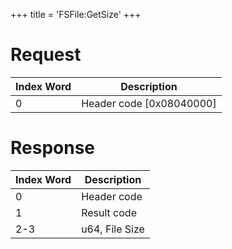 +++
title = 'FSFile:GetSize'
+++

# Request

| Index Word | Description                |
|------------|----------------------------|
| 0          | Header code \[0x08040000\] |

# Response

| Index Word | Description    |
|------------|----------------|
| 0          | Header code    |
| 1          | Result code    |
| 2-3        | u64, File Size |
